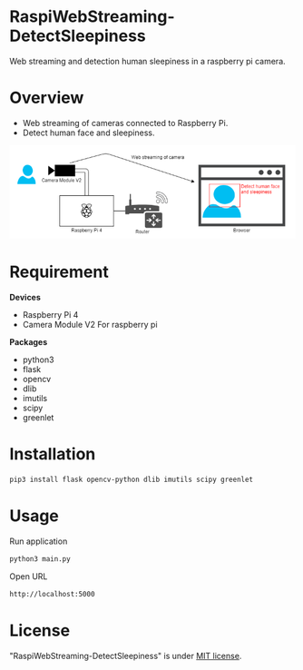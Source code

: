 # RaspiWebStreaming-DetectSleepiness
Web streaming and detection human sleepiness in a raspberry pi camera.

# Overview
* Web streaming of cameras connected to Raspberry Pi.
* Detect human face and sleepiness.

![Archtect](doc/archetect.png)

# Requirement
**Devices**
* Raspberry Pi 4
* Camera Module V2 For raspberry pi

**Packages**
* python3
* flask
* opencv
* dlib
* imutils
* scipy
* greenlet

# Installation
```bash
pip3 install flask opencv-python dlib imutils scipy greenlet
```
# Usage
Run application
```bash
python3 main.py
```

Open URL
```bash
http://localhost:5000
```

# License
"RaspiWebStreaming-DetectSleepiness" is under [MIT license](https://en.wikipedia.org/wiki/MIT_License).